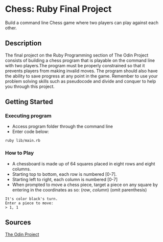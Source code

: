 # Chess: Ruby Final Project

Build a command line Chess game where two players can play against each other.

## Description

The final project on the Ruby Programming section of The Odin Project consists of building a chess program that is playable on the command line with two players.The program must be properly constrained so that it prevents players from making invalid moves. The program should also have the ability to save progress at any point in the game. Remember to use your problem solving skills such as pseudocode and divide and conquer to help you through this project.

## Getting Started

### Executing program

* Access program folder through the command line
* Enter code below:
```
ruby lib/main.rb
```
### How to Play

* A chessboard is made up of 64 squares placed in eight rows and eight columns.
* Starting top to bottom, each row is numbered [0-7].
* Starting left to right, each column is numbered [0-7]
* When prompted to move a chess piece, target a piece on any square by entering in the coordinates as so: (_row_, _column_) (omit parenthesis)
```
It's color black's turn.
Enter a piece to move:
> 1, 1
```

## Sources

[The Odin Project](https://www.theodinproject.com/)
